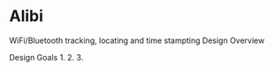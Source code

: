 # Alibi
WiFi/Bluetooth tracking, locating and time stampting
Design Overview

Design Goals
1. 
2. 
3.



